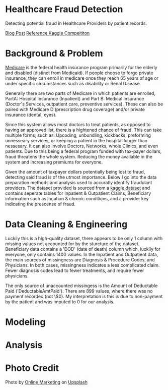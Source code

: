 # Healthcare Fraud Detection
Detecting potential fraud in Healthcare Providers by patient records. 

[Blog Post](https://nycdatascience.com/blog/author/james-welch/)
[Reference Kaggle Compeititon](https://www.kaggle.com/rohitrox/healthcare-provider-fraud-detection-analysis)
# Background & Problem

[Medicare](https://www.medicare.gov/what-medicare-covers/your-medicare-coverage-choices/whats-medicare) is the federal health insurance program primarily for the elderly and disabled (distinct from Medicaid). If people choose to forgo private insurance, they can enroll in medicare once they reach 65 years of age or under specific circumstances such as disability or Renal Disease. 

Generally there are two parts of Medicare in which patients are enrolled, PartA: Hospital Insurance (Inpatient) and Part B: Medical Insurance (Doctor's Services, outpatient care, preventive services). These can also be paired with Medicare D (prescription drug coverage) and/or private insurance (dental, eyes).

Since this system allows most doctors to treat patients, as opposed to having an approved list, there is a hightened chance of fraud. This can take multiple forms, such as: Upcoding, unbundling, kickbacks, preforming unnesseary services, or keeping a patient in the hospital longer than nessesary. It can also involve Doctors, Networks, whole Clinics, and even patients. Due to this being a federal program funded with tax-payer dollars, fraud threatens the whole system. Reducing the money available in the system and increasing premiums for everyone.

Given the amount of taxpayer dollars potentially being lost to fraud, detecting said fraud is of the utmost importance. Below I go into the data preparation methods and analysis used to accuratly identify fraudulant providers. The dataset provided is sourced from a [kaggle dataset](https://www.kaggle.com/rohitrox/healthcare-provider-fraud-detection-analysis) and contains seperate tables for Inpatient & Outpatient Claims, Beneficiary information such as location & chronic conditions, and a provider key indicating the prescense of fraud. 


# Data Cleaning & Engineering

Luckily this is a high-quality dataset, there appears to be only 1 column with missing values not accounted for by the sturcture of the dataset. Beneficiary data contains a 'DOD' (date of death) column which, luckily for everyone, only contains 1400 values. In the Inpatient and Outpatient data, the main sources of missingness are Diagnosis & Procedure Codes, and Physicians. In both cases, missingness indicates a less complicated claim. Fewer diagnosis codes lead to fewer treatments, and require fewer physicians. 

The only source of unaccounted missingess is the Amount of Deductable Paid ('DeductableAmtPaid'). There are 899 values, where there was no payment recorded (not \\$0). My interpretation is this is due to non-payment by the patient and was imputed to 0 for our analysis.


# Modeling


# Analysis


# Photo Credit
Photo by [Online Marketing](https://unsplash.com/@impulsq?utm_source=unsplash&utm_medium=referral&utm_content=creditCopyText) on [Upsplash](https://unsplash.com/s/photos/healthcare?utm_source=unsplash&utm_medium=referral&utm_content=creditCopyText)
  